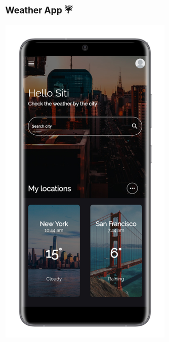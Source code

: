 # Weather App ☔️

![alt text](images/Screenshot_20220311-160254_samsung-galaxys20ultra-cosmicgrey-portrait.png)